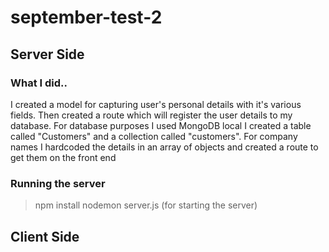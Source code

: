 # september-test-2


## Server Side

### What I did..

I created a model for capturing user's personal details with it's various fields. Then created a route which will register the user details to my database. For database purposes I used MongoDB local I created a table called "Customers" and a collection called "customers".
For company names I hardcoded the details in an array of objects and created a route to get them on the front end

### Running the server

> npm install
> nodemon server.js (for starting the server)


## Client Side 
